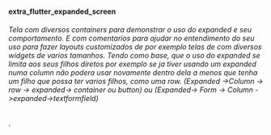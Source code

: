 <h4>extra_flutter_expanded_screen</h4>

<h6>Tela com diversos containers para demonstrar o uso do expanded e seu comportamento. E com comentarios para ajudar no entendimento do seu uso para fazer layouts customizados de por exemplo telas de com diversos widgets de varios tamanhos.
Tendo como base, que o uso do expanded se limita aos seus filhos diretos por exemplo se ja tiver usando um expanded numa column não podera usar novamente dentro dela a menos que tenha um filho que possa ter varios filhos, como uma row. (Expanded ->Column -> row -> expanded-> container ou button) ou (Expanded-> Form -> Column ->expanded->textformfield)

</h6>

.
